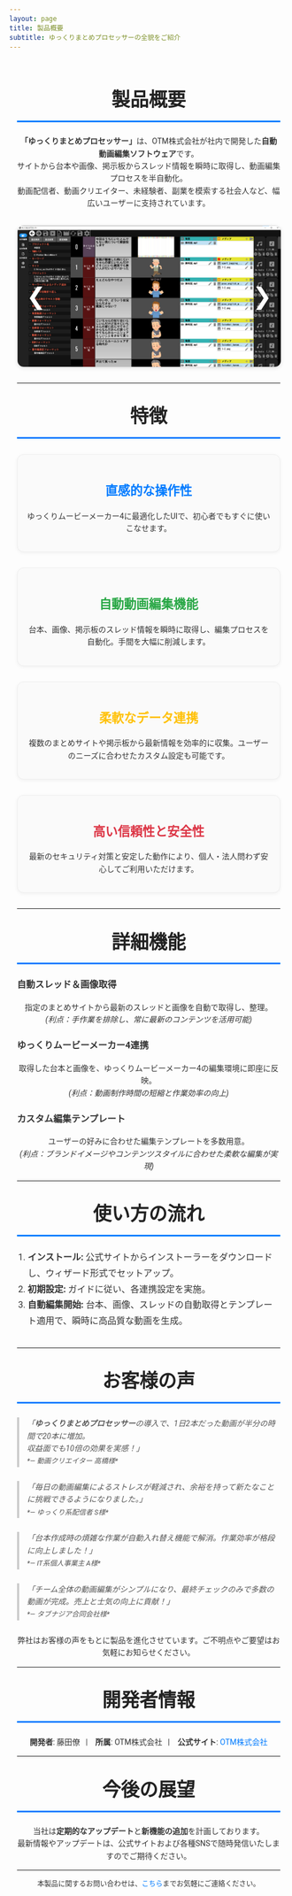 ```yaml
---
layout: page
title: 製品概要
subtitle: ゆっくりまとめプロセッサーの全貌をご紹介
---
```


<style>
  /* Google Fonts の読み込み */
  @import url('https://fonts.googleapis.com/css2?family=Roboto:wght@400;500;700&display=swap');

  /* 全体の基本設定 */
  .page-content {
    font-family: 'Roboto', sans-serif;
    line-height: 1.6;
    color: #333;
    max-width: 900px;
    margin: 0 auto;
    padding: 1em;
  }
  /* セクション見出し */
  .section-title {
    text-align: center;
    font-size: 2.4em;
    margin-top: 1em;
    margin-bottom: 0.7em;
    color: #222;
    border-bottom: 3px solid #007BFF;
    padding-bottom: 0.3em;
  }
  /* カルーセルカードスタイル */
  .carousel {
    position: relative;
    width: 100%;
    overflow: hidden;
    margin: 2em 0;
    border: 1px solid #ddd;
    border-radius: 12px;
    box-shadow: 0 2px 6px rgba(0,0,0,0.1);
    background: #fff;
  }
  .carousel-track {
    display: flex;
    transition: transform 0.5s ease-in-out;
  }
  .carousel-slide {
    min-width: 100%;
    box-sizing: border-box;
  }
  .carousel-slide img {
    width: 100%;
    display: block;
    cursor: pointer;
    transition: transform 0.3s ease;
  }
  .carousel-slide img:hover {
    transform: scale(1.05);
  }
  /* ナビゲーション矢印 */
  .carousel-button {
    position: absolute;
    top: 50%;
    transform: translateY(-50%);
    background: none;
    border: none;
    color: #fff;
    font-size: 3em;
    cursor: pointer;
    z-index: 10;
    transition: transform 0.2s ease;
  }
  .carousel-button:active {
    transform: translateY(-50%) scale(0.9);
  }
  .carousel-button--left {
    left: 10px;
  }
  .carousel-button--right {
    right: 10px;
  }
  /* インジケーターをカルーセル内に配置 */
  .carousel-indicators {
    position: absolute;
    bottom: 10px;
    left: 50%;
    transform: translateX(-50%);
    display: flex;
    gap: 5px;
    z-index: 10;
  }
  .carousel-indicator {
    width: 12px;
    height: 12px;
    background: rgba(255,255,255,0.6);
    border-radius: 50%;
    cursor: pointer;
    transition: background 0.3s ease;
  }
  .carousel-indicator.active {
    background: #007BFF;
  }
  /* 全画面モーダル（拡大表示用） */
  .modal {
    display: none;
    position: fixed;
    z-index: 1000;
    left: 0;
    top: 0;
    width: 100vw;
    height: 100vh;
    background: rgba(0,0,0,0.9);
    justify-content: center;
    align-items: center;
    flex-direction: column;
  }
  .modal img {
    max-width: 60vw;
    max-height: 80vh;
  }
  .modal .modal-info {
    color: #fff;
    margin-top: 1em;
    font-size: 1.2em;
  }
  .modal .close-modal {
    position: absolute;
    top: 20px;
    right: 30px;
    font-size: 2.5em;
    color: #fff;
    cursor: pointer;
  }
  /* 既存コンテンツ（特徴、詳細機能、使い方、実績など） */
  .feature-item {
    text-align: center;
    padding: 1.2em;
    margin: 2em auto;
    border: 1px solid #eee;
    border-radius: 12px;
    background-color: #fafafa;
    max-width: 700px;
    box-shadow: 0 2px 6px rgba(0,0,0,0.05);
    transition: transform 0.3s ease, box-shadow 0.3s ease;
  }
  .feature-item:hover {
    transform: translateY(-5px);
    box-shadow: 0 4px 12px rgba(0,0,0,0.15);
  }
  .feature-item h3 {
    margin-bottom: 0.7em;
    font-size: 1.6em;
  }
  .usage-list {
    max-width: 800px;
    margin: 0 auto 2em;
    font-size: 1.15em;
    line-height: 1.8;
    list-style-type: decimal;
    padding-left: 1.2em;
  }
  blockquote {
    border-left: 4px solid #ccc;
    margin: 1.8em 0;
    padding-left: 1em;
    font-style: italic;
    color: #555;
  }
  a {
    color: #007BFF;
    text-decoration: none;
    transition: color 0.3s ease;
  }
  a:hover {
    color: #0056b3;
    text-decoration: underline;
  }
  @media screen and (max-width: 768px) {
    .section-title { font-size: 2em; }
  }
</style>

<div class="page-content">
  <!-- 製品概要のイントロダクション -->
  <h2 class="section-title">製品概要</h2>
  <p style="text-align: center;">
    <strong>「ゆっくりまとめプロセッサー」</strong>は、OTM株式会社が社内で開発した<strong>自動動画編集ソフトウェア</strong>です。<br>
    サイトから台本や画像、掲示板からスレッド情報を瞬時に取得し、動画編集プロセスを半自動化。<br>
    動画配信者、動画クリエイター、未経験者、副業を模索する社会人など、幅広いユーザーに支持されています。
  </p>

  <!-- カルーセル -->
  <div class="carousel">
    <div class="carousel-track">
      <div class="carousel-slide">
        <img src="/assets/img/製品イメージ1.png" alt="製品イメージ1" title="クリックして拡大表示">
      </div>
      <div class="carousel-slide">
        <img src="/assets/img/製品イメージ2.png" alt="製品イメージ2" title="クリックして拡大表示">
      </div>
      <div class="carousel-slide">
        <img src="/assets/img/製品イメージ3.png" alt="製品イメージ3" title="クリックして拡大表示">
      </div>
    </div>
    <!-- シンプルな白い矢印 -->
    <button class="carousel-button carousel-button--left">&#10094;</button>
    <button class="carousel-button carousel-button--right">&#10095;</button>
    <!-- インジケーターをカルーセル内に配置 -->
    <div class="carousel-indicators"></div>
  </div>

  <hr>

  <!-- 既存のセクション -->
  <h2 class="section-title">特徴</h2>
  <div class="feature-item">
    <h3 style="color:#007BFF;">直感的な操作性</h3>
    <p>ゆっくりムービーメーカー4に最適化したUIで、初心者でもすぐに使いこなせます。</p>
  </div>
  <div class="feature-item">
    <h3 style="color:#28A745;">自動動画編集機能</h3>
    <p>台本、画像、掲示板のスレッド情報を瞬時に取得し、編集プロセスを自動化。手間を大幅に削減します。</p>
  </div>
  <div class="feature-item">
    <h3 style="color:#FFC107;">柔軟なデータ連携</h3>
    <p>複数のまとめサイトや掲示板から最新情報を効率的に収集。ユーザーのニーズに合わせたカスタム設定も可能です。</p>
  </div>
  <div class="feature-item">
    <h3 style="color:#DC3545;">高い信頼性と安全性</h3>
    <p>最新のセキュリティ対策と安定した動作により、個人・法人問わず安心してご利用いただけます。</p>
  </div>

  <hr>

  <h2 class="section-title">詳細機能</h2>
  <h3 class="subsection-title">自動スレッド＆画像取得</h3>
  <p style="text-align: center;">
    指定のまとめサイトから最新のスレッドと画像を自動で取得し、整理。<br>
    <em>(利点：手作業を排除し、常に最新のコンテンツを活用可能)</em>
  </p>
  <h3 class="subsection-title">ゆっくりムービーメーカー4連携</h3>
  <p style="text-align: center;">
    取得した台本と画像を、ゆっくりムービーメーカー4の編集環境に即座に反映。<br>
    <em>(利点：動画制作時間の短縮と作業効率の向上)</em>
  </p>
  <h3 class="subsection-title">カスタム編集テンプレート</h3>
  <p style="text-align: center;">
    ユーザーの好みに合わせた編集テンプレートを多数用意。<br>
    <em>(利点：ブランドイメージやコンテンツスタイルに合わせた柔軟な編集が実現)</em>
  </p>

  <hr>

  <h2 class="section-title">使い方の流れ</h2>
  <ol class="usage-list">
    <li><strong>インストール:</strong> 公式サイトからインストーラーをダウンロードし、ウィザード形式でセットアップ。</li>
    <li><strong>初期設定:</strong> ガイドに従い、各連携設定を実施。</li>
    <li><strong>自動編集開始:</strong> 台本、画像、スレッドの自動取得とテンプレート適用で、瞬時に高品質な動画を生成。</li>
  </ol>

  <hr>

  <h2 class="section-title">お客様の声</h2>
  <blockquote>
    「<strong>ゆっくりまとめプロセッサー</strong>の導入で、1日2本だった動画が半分の時間で20本に増加。<br>
    収益面でも10倍の効果を実感！」<br>
    <span style="font-size:0.9em;">*— 動画クリエイター 高橋様*</span>
  </blockquote>
  <blockquote>
    「毎日の動画編集によるストレスが軽減され、余裕を持って新たなことに挑戦できるようになりました。」<br>
    <span style="font-size:0.9em;">*— ゆっくり系配信者 S様*</span>
  </blockquote>
  <blockquote>
    「台本作成時の煩雑な作業が自動入れ替え機能で解消。作業効率が格段に向上しました！」<br>
    <span style="font-size:0.9em;">*— IT系個人事業主 A様*</span>
  </blockquote>
  <blockquote>
    「チーム全体の動画編集がシンプルになり、最終チェックのみで多数の動画が完成。売上と士気の向上に貢献！」<br>
    <span style="font-size:0.9em;">*— タブナジア合同会社様*</span>
  </blockquote>
  <p style="text-align: center;">
    弊社はお客様の声をもとに製品を進化させています。ご不明点やご要望はお気軽にお知らせください。
  </p>

  <hr>

  <h2 class="section-title">開発者情報</h2>
  <p style="text-align: center;">
    <strong>開発者</strong>: 藤田僚&nbsp;&nbsp;&nbsp;|&nbsp;&nbsp;&nbsp;
    <strong>所属</strong>: OTM株式会社&nbsp;&nbsp;&nbsp;|&nbsp;&nbsp;&nbsp;
    <strong>公式サイト</strong>: <a href="https://your-company-website.example" target="_blank">OTM株式会社</a>
  </p>

  <hr>

  <h2 class="section-title">今後の展望</h2>
  <p style="text-align: center;">
    当社は<strong>定期的なアップデート</strong>と<strong>新機能の追加</strong>を計画しております。<br>
    最新情報やアップデートは、公式サイトおよび各種SNSで随時発信いたしますのでご期待ください。
  </p>

  <hr>

  <p style="text-align: center; font-size: 0.9em;">
    本製品に関するお問い合わせは、<a href="mailto:fujita.otm@gmail.com">こちら</a>までお気軽にご連絡ください。
  </p>
</div>

<!-- 全画面モーダル（拡大表示用） -->
<div id="modal" class="modal">
  <span class="close-modal">&times;</span>
  <img id="modal-image" src="" alt="">
  <div class="modal-info" id="modal-info"></div>
</div>

<script>
  /* カルーセル処理 */
  const track = document.querySelector('.carousel-track');
  const slides = Array.from(track.children);
  let currentSlideIndex = 0;
  const slideCount = slides.length;

  const setSlidePosition = () => {
    slides.forEach((slide, index) => {
      slide.style.left = index * 100 + '%';
    });
  };
  setSlidePosition();

  // インジケーター生成：カルーセル内に配置
  const indicatorsContainer = document.querySelector('.carousel-indicators');
  for (let i = 0; i < slideCount; i++) {
    const dot = document.createElement('div');
    dot.classList.add('carousel-indicator');
    if (i === 0) dot.classList.add('active');
    dot.setAttribute('data-slide', i);
    indicatorsContainer.appendChild(dot);
  }

  const updateIndicators = (index) => {
    const dots = Array.from(document.querySelectorAll('.carousel-indicator'));
    dots.forEach(dot => dot.classList.remove('active'));
    dots[index].classList.add('active');
  };

  const moveToSlide = (index) => {
    track.style.transform = 'translateX(-' + index * 100 + '%)';
    currentSlideIndex = index;
    updateIndicators(index);
  };

  // ナビゲーション矢印
  document.querySelector('.carousel-button--left').addEventListener('click', () => {
    const prevIndex = (currentSlideIndex - 1 + slideCount) % slideCount;
    moveToSlide(prevIndex);
  });
  document.querySelector('.carousel-button--right').addEventListener('click', () => {
    const nextIndex = (currentSlideIndex + 1) % slideCount;
    moveToSlide(nextIndex);
  });

  // 自動再生（5秒ごと）
  setInterval(() => {
    const nextIndex = (currentSlideIndex + 1) % slideCount;
    moveToSlide(nextIndex);
  }, 5000);

  // インジケータークリック
  document.querySelectorAll('.carousel-indicator').forEach(dot => {
    dot.addEventListener('click', (e) => {
      const index = parseInt(e.target.getAttribute('data-slide'));
      moveToSlide(index);
    });
  });

  /* モーダル（全画面拡大表示） */
  const modal = document.getElementById('modal');
  const modalImage = document.getElementById('modal-image');
  const modalInfo = document.getElementById('modal-info');
  const closeModal = document.querySelector('.close-modal');

  document.querySelectorAll('.carousel-slide img').forEach((img, index) => {
    img.title = "クリックで拡大表示（全画面）";
    img.addEventListener('click', () => {
      modal.style.display = 'flex';
      modalImage.src = img.src;
      modalInfo.textContent = '画像 ' + (index + 1) + ' / ' + slideCount;
    });
  });

  closeModal.addEventListener('click', () => {
    modal.style.display = 'none';
  });

  window.addEventListener('click', (e) => {
    if (e.target === modal) {
      modal.style.display = 'none';
    }
  });
</script>
